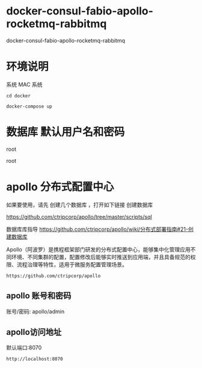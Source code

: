 # docker-consul-fabio-apollo-rocketmq-rabbitmq
docker-consul-fabio-apollo-rocketmq-rabbitmq


# 环境说明
系统 MAC 系统



```shell
cd docker

docker-compose up

```


# 数据库 默认用户名和密码
root

root

# apollo 分布式配置中心
如果要使用，请先 创建几个数据库 ，打开如下链接 创建数据库

https://github.com/ctripcorp/apollo/tree/master/scripts/sql

数据库库指导  https://github.com/ctripcorp/apollo/wiki/分布式部署指南#21-创建数据库

Apollo（阿波罗）是携程框架部门研发的分布式配置中心，能够集中化管理应用不同环境、不同集群的配置，配置修改后能够实时推送到应用端，并且具备规范的权限、流程治理等特性，适用于微服务配置管理场景。
```SHELL
https://github.com/ctripcorp/apollo
```
## apollo 账号和密码
账号/密码: apollo/admin

## apollo访问地址
默认端口:8070
```SHELL
http://localhost:8070
```








